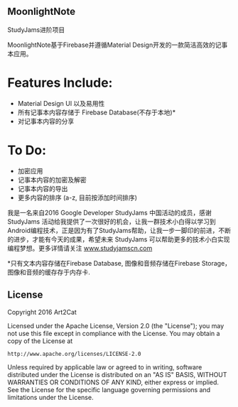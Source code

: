 ## MoonlightNote
StudyJams进阶项目

MoonlightNote基于Firebase并遵循Material Design开发的一款简洁高效的记事本应用。


# Features Include:
- Material Design UI 以及易用性
- 所有记事本内容存储于 Firebase Database(不存于本地)*
- 对记事本内容的分享

# To Do:
- 加密应用
- 记事本内容的加密及解密
- 记事本内容的导出
- 更多内容的排序 (a-z, 目前按添加时间排序)

我是一名来自2016 Google Developer StudyJams 中国活动的成员，感谢 StudyJams 活动给我提供了一次很好的机会，让我一群技术小白得以学习到Android编程技术，正是因为有了StudyJams帮助，让我一步一脚印的前进，不断的进步，才能有今天的成果，希望未来 StudyJams 可以帮助更多的技术小白实现编程梦想。更多详情请关注 www.studyjamscn.com

*只有文本内容存储在Firebase Database, 图像和音频存储在Firebase Storage，图像和音频的缓存存于内存卡.

## License

Copyright 2016 Art2Cat

Licensed under the Apache License, Version 2.0 (the "License");
you may not use this file except in compliance with the License.
You may obtain a copy of the License at

    http://www.apache.org/licenses/LICENSE-2.0

Unless required by applicable law or agreed to in writing, software
distributed under the License is distributed on an "AS IS" BASIS,
WITHOUT WARRANTIES OR CONDITIONS OF ANY KIND, either express or implied.
See the License for the specific language governing permissions and
limitations under the License.
